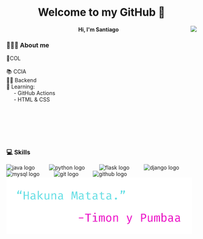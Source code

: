 <h1 align="center">Welcome to my GitHub 👋</h1>

<img align="right" height="300" src="https://media0.giphy.com/media/v1.Y2lkPTc5MGI3NjExem12Ym81ZmwzNjN1YnN5eG5zbjk2dndvdGRjMGh1NWIzdm1idHJqYiZlcD12MV9pbnRlcm5hbF9naWZfYnlfaWQmY3Q9Zw/a6pzK009rlCak/giphy.gif"  />

<h4 align="center">Hi, I'm Santiago</h4>

<h3 align="left">👨🏽‍💻​ About me</h3>

<p align="left">📍​COL<br><br>📚 CCIA<br>💪🏻​ Backend<br>🌱​ Learning:<br>&nbsp;&nbsp;&nbsp;&nbsp;&nbsp;- GitHub Actions<br>&nbsp;&nbsp;&nbsp;&nbsp;&nbsp;- HTML & CSS</p>

<br clear="both">

<h3 align="left">💻​ Skills</h3>

<div align="left">
  <img src="https://skillicons.dev/icons?i=java" height="40" alt="java logo"  />
  <img width="30" />
  <img src="https://skillicons.dev/icons?i=py" height="40" alt="python logo"  />
  <img width="30" />
  <img src="https://skillicons.dev/icons?i=flask" height="40" alt="flask logo"  />
  <img width="30" />
  <img src="https://skillicons.dev/icons?i=django" height="40" alt="django logo"  />
  <img width="30" />
  <img src="https://skillicons.dev/icons?i=mysql" height="40" alt="mysql logo"  />
  <img width="30" />
  <img src="https://skillicons.dev/icons?i=git" height="40" alt="git logo"  />
  <img width="30" />
  <img src="https://skillicons.dev/icons?i=github" height="40" alt="github logo"  />
</div>

<div align="left">
  <img height="150" src="https://github.com/SKing25/SKing25/blob/main/Hakuna%20Matata.png"  />
</div>
